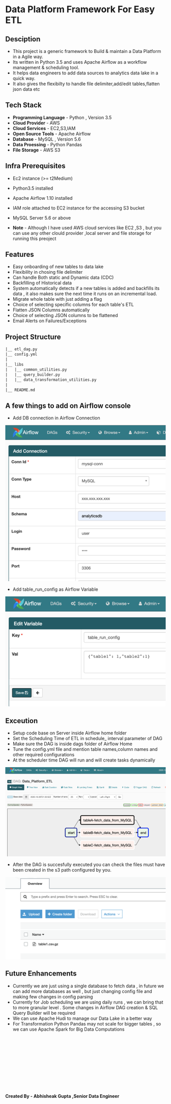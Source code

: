 # Data Platform Framework For Easy ETL

## Desciption

- This project is a generic framework to Build & maintain a Data Platform in a Agile way.
- Its written in Python 3.5 and uses Apache Airflow as a workflow management & scheduling tool.
- It helps data engineers to add data sources to analytics data lake in a quick way.
- It also gives the flexibilty to handle file delimiter,add/edit tables,flatten json data  etc

## Tech Stack

- **Programming Language** - Python , Version 3.5
- **Cloud Provider** - AWS
- **Cloud Services** - EC2,S3,IAM
- **Open Source Tools** - Apache Airflow
- **Database** - MySQL , Version 5.6
- **Data Proessing** - Python Pandas
- **File Storage** - AWS S3

## Infra Prerequisites

- Ec2 instance (>= t2Medium)
- Python3.5 installed
- Apache Airflow 1.10 installed
- IAM role attached to EC2 instance for the accessing S3 bucket
- MySQL Server 5.6 or above

- **Note** - Although I have used AWS cloud services like EC2 ,S3 , but you can use any other clould provider ,local server and file storage for running this preoject 


## Features 

- Easy onboarding of new tables to data lake
- Flexibility in chosing file delimiter
- Can handle Both static and Dynamic data (CDC)
- Backfilling of Historical data 
- System automatically detects if a new tables is added and backfills its data , it also makes sure the next time it runs on an incremental load.
- Migrate whole table with just adding a flag
- Choice of selecting specific columns for each table's ETL
- Flatten JSON Columns automatically
- Choice of selecting JSON columns to be flattened
- Email Alerts on Failures/Exceptions


## Project Structure 

```
|__ etl_dag.py
|__ config.yml
|
|__ libs
|   |__ common_utilities.py
|   |__ query_builder.py
|   |__ data_transformation_utilities.py
|
|__ README.md

```


## A few things to add on Airflow console

- Add DB connection in Airflow Connection

![ db_connection ](images/db_connection.png)


- Add table_run_config as Airflow Variable

![ table_config ](images/table_config.png)


## Exceution

- Setup code base on Server inside Airflow home folder
- Set the Scheduling Time of ETL in schedule_
interval parameter of DAG
- Make sure the DAG is inside dags folder of Airflow Home
- Tune the config.yml file and mention table names,column names and other  required configurations
- At the scheduler time DAG will run and will create tasks dynamically

![ Execution ](images/Execution.png)

- After the DAG is succesfully executed you can check the files must have been created in the s3 path configured by you.

![ s3File ](images/S3File.png)


## Future Enhancements

- Currently we are just using a single database to fetch data , in future we can add more databases as well , but just changing config file and making few changes in config parsing
- Currently for Job scheduling we are using daily runs , we can bring that to more granular level . Some changes in Airflow DAG creation & SQL Query Builder will be required
- We can use Apache Hudi to manage our Data Lake in a better way
- For Transformation Python Pandas may not scale for bigger tables , so we can use Apache Spark for Big Data Computations


```











```
#### Created By -  Abhisheak Gupta ,Senior Data Engineer 